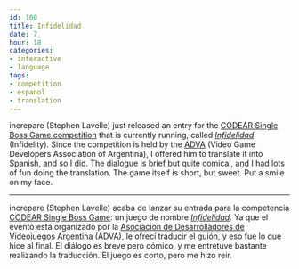 ```yaml
---
id: 100
title: Infidelidad
date: 7
hour: 18
categories:
- interactive
- language
tags:
- competition
- espanol
- translation
---
```


increpare (Stephen Lavelle) just released an entry for the [CODEAR Single Boss Game competition](http://www.adva.com.ar/foro/index.php?board=33.0) that is currently running, called [_Infidelidad_](http://www.maths.tcd.ie/~icecube/tag/infidelidad/) (Infidelity). Since the competition is held by the [ADVA](http://www.adva.com.ar/) (Video Game Developers Association of Argentina), I offered him to translate it into Spanish, and so I did. The dialogue is brief but quite comical, and I had lots of fun doing the translation. The game itself is short, but sweet. Put a smile on my face.

---

<!-- language -->

increpare (Stephen Lavelle) acaba de lanzar su entrada para la competencia [CODEAR Single Boss Game](http://www.adva.com.ar/foro/index.php?board=33.0): un juego de nombre [_Infidelidad_](http://www.maths.tcd.ie/~icecube/tag/infidelidad/). Ya que el evento está organizado por la [Asociación de Desarrolladores de Videojuegos Argentina](http://www.adva.com.ar/) (ADVA), le ofrecí traducir el guión, y eso fue lo que hice al final. El diálogo es breve pero cómico, y me entretuve bastante realizando la traducción. El juego es corto, pero me hizo reir.
